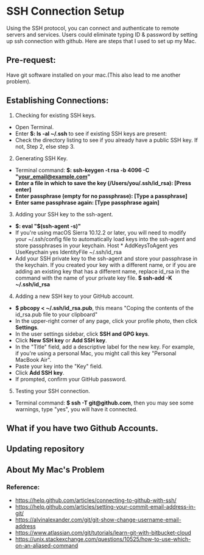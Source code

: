 # SSH Connection Setup

Using the SSH protocol, you can connect and authenticate to remote servers and services. Users could eliminate typing ID & password by setting up ssh connection with github. Here are steps that I used to set up my Mac.

## Pre-request:
Have git software installed on your mac.(This also lead to me another problem).

## Establishing Connections:

1. Checking for existing SSH keys.
  * Open Terminal.
  * Enter __$: ls -al ~/.ssh__ to see if existing SSH keys are present:
  * Check the directory listing to see if you already have a public SSH key. If not, Step 2, else step 3.

2. Generating SSH Key.
  * Terminal command: __$: ssh-keygen -t rsa -b 4096 -C "your_email@example.com"__
  * __Enter a file in which to save the key (/Users/you/.ssh/id_rsa): [Press enter]__
  * __Enter passphrase (empty for no passphrase): [Type a passphrase]__
  * __Enter same passphrase again: [Type passphrase again]__
  
3. Adding your SSH key to the ssh-agent.
  * __$: eval "$(ssh-agent -s)"__
  * If you're using macOS Sierra 10.12.2 or later, you will need to modify your ~/.ssh/config file to automatically load keys into the ssh-agent and store passphrases in your keychain.
        Host *
         AddKeysToAgent yes
         UseKeychain yes
         IdentityFile ~/.ssh/id_rsa
  * Add your SSH private key to the ssh-agent and store your passphrase in the keychain. If you created your key with a different name, or if you are adding an existing key that has a different name, replace id_rsa in the command with the name of your private key file.
    __$ ssh-add -K ~/.ssh/id_rsa__
4. Adding a new SSH key to your GitHub account.
  * __$ pbcopy < ~/.ssh/id_rsa.pub__, this means "Coping the contents of the id_rsa.pub file to your clipboard"
  * In the upper-right corner of any page, click your profile photo, then click __Settings__.
  * In the user settings sidebar, click __SSH and GPG keys__.
  * Click __New SSH key__ or __Add SSH key__.
  * In the "Title" field, add a descriptive label for the new key. For example, if you're using a personal Mac, you might call this key "Personal MacBook Air".
  * Paste your key into the "Key" field.
  * Click __Add SSH key__.
  * If prompted, confirm your GitHub password.
5. Testing your SSH connection.
  * Terminal command: __$ ssh -T git@github.com__, then you may see some warnings, type "yes", you will have it connected.
  
## What if you have two Github Accounts.

## Updating repository

## About My Mac's Problem

### Reference: 
  * https://help.github.com/articles/connecting-to-github-with-ssh/
  * https://help.github.com/articles/setting-your-commit-email-address-in-git/
  * https://alvinalexander.com/git/git-show-change-username-email-address
  * https://www.atlassian.com/git/tutorials/learn-git-with-bitbucket-cloud
  * https://unix.stackexchange.com/questions/10525/how-to-use-which-on-an-aliased-command
  

